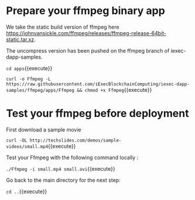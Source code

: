 # Prepare your ffmpeg binary app

We take the static build version of ffmpeg here https://johnvansickle.com/ffmpeg/releases/ffmpeg-release-64bit-static.tar.xz.

The uncompress version has been pushed on the ffmpeg branch of iexec-dapp-samples.
  
`cd apps`{{execute}}

`curl -o Ffmpeg -L https://raw.githubusercontent.com/iExecBlockchainComputing/iexec-dapp-samples/ffmpeg/apps/Ffmpeg && chmod +x Ffmpeg`{{execute}}

  
# Test your ffmpeg before deployment

First download a sample movie 


 `curl -OL http://techslides.com/demos/sample-videos/small.mp4`{{execute}}


Test your Ffmpeg with the following command locally :

 `./Ffmpeg -i small.mp4 small.avi`{{execute}}
 

Go back to the main directory for the next step:

 `cd ..`{{execute}}